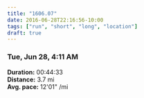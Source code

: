```yaml
---
title: "1606.07"
date: 2016-06-28T22:16:56-10:00
tags: ["run", "short", "long", "location"]
draft: true
---
```


### Tue, Jun 28, 4:11 AM

**Duration:** 00:44:33  
**Distance:** 3.7 mi  
**Avg. pace:** 12'01" /mi